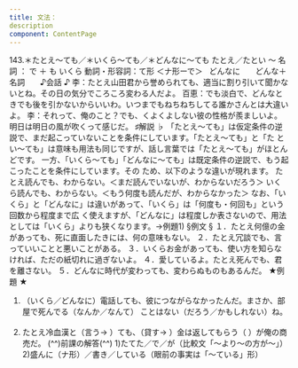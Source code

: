 ```yaml
---
title: 文法：
description
component: ContentPage
---
```



143.＊たとえ～ても／＊いくら～ても／＊どんなに～ても
たとえ／たとい ～ 名詞 ： で ＋ も
いくら 動詞・形容詞：て形 ＜ナ形ーで＞  
どんなに      
どんな＋名詞      
♪会話 ♪
李：たとえ山田君から誉められても、適当に割り引いて聞かないとね。その日の気分でころころ変わる人だよ。 百恵：でも淡白で、どんなときでも後を引かないからいいわ。いつまでもねちねちしてる誰かさんとは大違いよ。
李：それって、俺のこと？でも、くよくよしない彼の性格が羨ましいよ。明日は明日の風が吹くって感じだ。
♯解説 ♭
「たとえ～ても」は仮定条件の逆説で、まだ起こっていないことを条件にしています。「たとえ～ても」と「た とい～ても」は意味も用法も同じですが、話し言葉では「たとえ～ても」がほとんどです。
一方、「いくら～ても」「どんなに～ても」は既定条件の逆説で、もう起こったことを条件にしています。その ため、以下のような違いが現れます。
たとえ読んでも、わからない。＜まだ読んでいないが、わからないだろう＞ いくら読んでも、わからない。＜もう何度も読んだが、わからなかった＞ なお、「いくら」と「どんなに」は違いがあって、「いくら」は「何度も・何回も」という回数から程度まで広
く使えますが、「どんなに」は程度しか表さないので、用法としては「いくら」よりも狭くなります。→例題1)
§例文 §
１．たとえ何億の金があっても、死に直面したきには、何の意味もない。
２．たとえ冗談でも、言っていいことと悪いことがある。
３．いくらお金があっても、使い方を知らなければ、ただの紙切れに過ぎないよ。
４．愛しているよ。たとえ死んでも、君を離さない。
５．どんなに時代が変わっても、変わらぬものもあるんだ。
★例題 ★
1) （いくら／どんなに）電話しても、彼につながらなかったんだ。まさか、部屋で死んでる（なんか／なんて）
ことはない（だろう／かもしれない）ね。  
2) たとえ冷血漢と（言う→ ）ても、（貸す→ ）金は返してもらう（ ）が俺の商売だ。
(^^)前課の解答(^^)
1)たてた／で／が（比較文「～より～の方が～」）
2)盛んに（ナ形）／書き／している（眼前の事実は「～ている」形）
